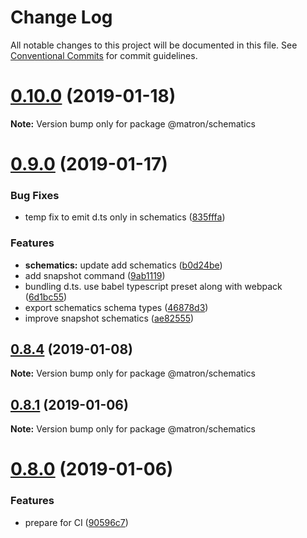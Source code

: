 # Change Log

All notable changes to this project will be documented in this file.
See [Conventional Commits](https://conventionalcommits.org) for commit guidelines.

# [0.10.0](https://github.com/emyann/matron/compare/v0.9.0...v0.10.0) (2019-01-18)

**Note:** Version bump only for package @matron/schematics





# [0.9.0](https://github.com/emyann/matron/compare/v0.8.5...v0.9.0) (2019-01-17)


### Bug Fixes

* temp fix to emit d.ts only in schematics ([835fffa](https://github.com/emyann/matron/commit/835fffa))


### Features

* **schematics:** update add schematics ([b0d24be](https://github.com/emyann/matron/commit/b0d24be))
* add snapshot command ([9ab1119](https://github.com/emyann/matron/commit/9ab1119))
* bundling d.ts. use babel typescript preset along with webpack ([6d1bc55](https://github.com/emyann/matron/commit/6d1bc55))
* export schematics schema types ([46878d3](https://github.com/emyann/matron/commit/46878d3))
* improve snapshot schematics ([ae82555](https://github.com/emyann/matron/commit/ae82555))





## [0.8.4](https://github.com/emyann/matron/compare/v0.8.3...v0.8.4) (2019-01-08)

**Note:** Version bump only for package @matron/schematics





## [0.8.1](https://github.com/emyann/matron/compare/v0.8.0...v0.8.1) (2019-01-06)

**Note:** Version bump only for package @matron/schematics





# [0.8.0](https://github.com/emyann/matron/compare/v0.7.2...v0.8.0) (2019-01-06)


### Features

* prepare for CI ([90596c7](https://github.com/emyann/matron/commit/90596c7))
